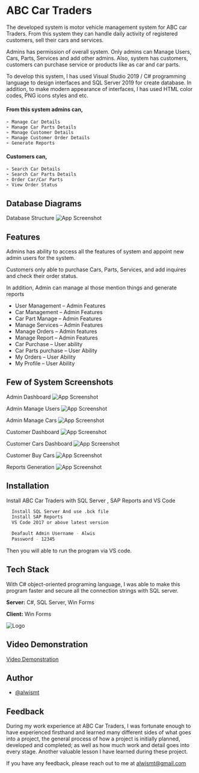 
# ABC Car Traders

The developed system is motor vehicle management system for ABC car Traders. From this system they can handle daily activity of registered customers, sell their cars and services. 

Admins has permission of overall system. Only admins can Manage Users, Cars, Parts, Services and add other admins. Also, system has customers, customers can purchase service or products like as car and car parts.

To develop this system, I has used Visual Studio 2019 / C# programming language to design interfaces and SQL Server 2019 for create database. In addition, to make modern appearance of interfaces, I has used HTML color codes, PNG icons styles and etc.


#### From this system admins can,

    ➢ Manage Car Details
    ➢ Manage Car Parts Details
    ➢ Manage Customer Details
    ➢ Manage Customer Order Details
    ➢ Generate Reports

#### Customers can,
    ➢ Search Car Details
    ➢ Search Car Parts Details
    ➢ Order Car/Car Parts
    ➢ View Order Status


## Database Diagrams

Database Structure
![App Screenshot](https://raw.githubusercontent.com/alwismt/ABC-Car-Traders/main/Assets/data%20diagram.png)





## Features
Admins has ability to access all the features of system and appoint new admin users for the system.

Customers only able to purchase Cars, Parts, Services, and add inquires and check their order
status. 

In addition, Admin can manage al those mention things and generate reports

- User Management – Admin Features
- Car Management – Admin Features
- Car Part Manage – Admin Features
- Manage Services – Admin Features
- Manage Orders – Admin features
- Manage Report – Admin Features
- Car Purchase – User ability
- Car Parts purchase – User Ability
- My Orders – User Ability
- My Profile – User Ability


## Few of System Screenshots

Admin Dashboard
![App Screenshot](https://raw.githubusercontent.com/alwismt/ABC-Car-Traders/main/Assets/AdminDashboard.png)


Admin Manage Users
![App Screenshot](https://raw.githubusercontent.com/alwismt/ABC-Car-Traders/main/Assets/AdminManageUser.png)


Admin Manage Cars
![App Screenshot](https://raw.githubusercontent.com/alwismt/ABC-Car-Traders/main/Assets/AdminManageCar.png)

Customer Dashboard
![App Screenshot](https://raw.githubusercontent.com/alwismt/ABC-Car-Traders/main/Assets/UserDashboard.png)


Customer Cars Dashboard
![App Screenshot](https://raw.githubusercontent.com/alwismt/ABC-Car-Traders/main/Assets/UserCarPurchase.png)


Customer Buy Cars
![App Screenshot](https://raw.githubusercontent.com/alwismt/ABC-Car-Traders/main/Assets/UserBuyCar.png)


Reports Generation
![App Screenshot](https://raw.githubusercontent.com/alwismt/ABC-Car-Traders/main/Assets/reports.png)





## Installation

Install ABC Car Traders with SQL Server , SAP Reports and VS Code

```bash
  Install SQL Server And use .bck file
  Install SAP Reports
  VS Code 2017 or above latest version

  Deafault Admin Username - Alwis
  Password - 12345
```

Then you will able to run the program via VS code.   
## Tech Stack

With C# object-oriented programing language, I was able to make this program faster and secure
all the connection strings with SQL server.

**Server:** C#, SQL Server, Win Forms

**Client:** Win Forms


![Logo](https://raw.githubusercontent.com/alwismt/ABC-Car-Traders/main/Assets/logo1.png)


## Video Demonstration

[Video Demonstration](https://drive.google.com/file/d/1LkE-5j7z8-Unk7DMdpJyEHRnj6jgD3Zb/view)


## Author

- [@alwismt](https://github.com/alwismt)


## Feedback

During my work experience at ABC Car Traders, I was fortunate enough to have experienced firsthand and learned many different sides of what goes into a project, the general process of how a project is initially planned, developed and completed; as well as how much work and detail goes into every stage. Another valuable lesson I have learned during these project. 

If you have any feedback, please reach out to me at alwismt@gmail.com

